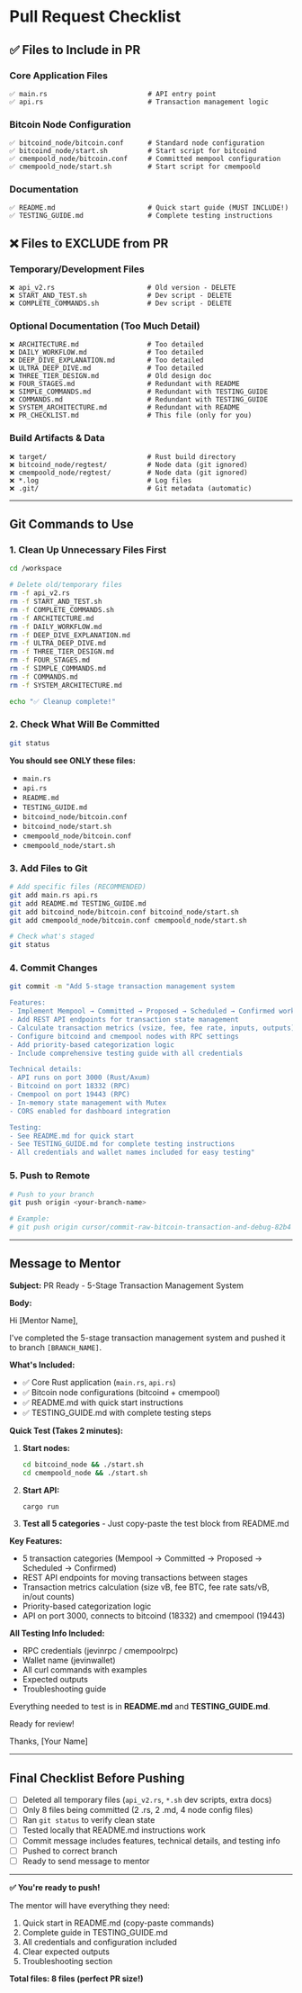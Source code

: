 # Pull Request Checklist

## ✅ Files to Include in PR

### Core Application Files
```
✅ main.rs                         # API entry point
✅ api.rs                          # Transaction management logic
```

### Bitcoin Node Configuration
```
✅ bitcoind_node/bitcoin.conf      # Standard node configuration  
✅ bitcoind_node/start.sh          # Start script for bitcoind
✅ cmempoold_node/bitcoin.conf     # Committed mempool configuration
✅ cmempoold_node/start.sh         # Start script for cmempoold
```

### Documentation
```
✅ README.md                       # Quick start guide (MUST INCLUDE!)
✅ TESTING_GUIDE.md                # Complete testing instructions
```

## ❌ Files to EXCLUDE from PR

### Temporary/Development Files
```
❌ api_v2.rs                       # Old version - DELETE
❌ START_AND_TEST.sh               # Dev script - DELETE
❌ COMPLETE_COMMANDS.sh            # Dev script - DELETE
```

### Optional Documentation (Too Much Detail)
```
❌ ARCHITECTURE.md                 # Too detailed
❌ DAILY_WORKFLOW.md               # Too detailed
❌ DEEP_DIVE_EXPLANATION.md        # Too detailed
❌ ULTRA_DEEP_DIVE.md              # Too detailed
❌ THREE_TIER_DESIGN.md            # Old design doc
❌ FOUR_STAGES.md                  # Redundant with README
❌ SIMPLE_COMMANDS.md              # Redundant with TESTING_GUIDE
❌ COMMANDS.md                     # Redundant with TESTING_GUIDE
❌ SYSTEM_ARCHITECTURE.md          # Redundant with README
❌ PR_CHECKLIST.md                 # This file (only for you)
```

### Build Artifacts & Data
```
❌ target/                         # Rust build directory
❌ bitcoind_node/regtest/          # Node data (git ignored)
❌ cmempoold_node/regtest/         # Node data (git ignored)
❌ *.log                           # Log files
❌ .git/                           # Git metadata (automatic)
```

---

## Git Commands to Use

### 1. Clean Up Unnecessary Files First
```bash
cd /workspace

# Delete old/temporary files
rm -f api_v2.rs
rm -f START_AND_TEST.sh
rm -f COMPLETE_COMMANDS.sh
rm -f ARCHITECTURE.md
rm -f DAILY_WORKFLOW.md
rm -f DEEP_DIVE_EXPLANATION.md
rm -f ULTRA_DEEP_DIVE.md
rm -f THREE_TIER_DESIGN.md
rm -f FOUR_STAGES.md
rm -f SIMPLE_COMMANDS.md
rm -f COMMANDS.md
rm -f SYSTEM_ARCHITECTURE.md

echo "✅ Cleanup complete!"
```

### 2. Check What Will Be Committed
```bash
git status
```

**You should see ONLY these files:**
- `main.rs`
- `api.rs`
- `README.md`
- `TESTING_GUIDE.md`
- `bitcoind_node/bitcoin.conf`
- `bitcoind_node/start.sh`
- `cmempoold_node/bitcoin.conf`
- `cmempoold_node/start.sh`

### 3. Add Files to Git
```bash
# Add specific files (RECOMMENDED)
git add main.rs api.rs
git add README.md TESTING_GUIDE.md
git add bitcoind_node/bitcoin.conf bitcoind_node/start.sh
git add cmempoold_node/bitcoin.conf cmempoold_node/start.sh

# Check what's staged
git status
```

### 4. Commit Changes
```bash
git commit -m "Add 5-stage transaction management system

Features:
- Implement Mempool → Committed → Proposed → Scheduled → Confirmed workflow
- Add REST API endpoints for transaction state management
- Calculate transaction metrics (vsize, fee, fee rate, inputs, outputs)
- Configure bitcoind and cmempool nodes with RPC settings
- Add priority-based categorization logic
- Include comprehensive testing guide with all credentials

Technical details:
- API runs on port 3000 (Rust/Axum)
- Bitcoind on port 18332 (RPC)
- Cmempool on port 19443 (RPC)
- In-memory state management with Mutex
- CORS enabled for dashboard integration

Testing:
- See README.md for quick start
- See TESTING_GUIDE.md for complete testing instructions
- All credentials and wallet names included for easy testing"
```

### 5. Push to Remote
```bash
# Push to your branch
git push origin <your-branch-name>

# Example:
# git push origin cursor/commit-raw-bitcoin-transaction-and-debug-82b4
```

---

## Message to Mentor

**Subject:** PR Ready - 5-Stage Transaction Management System

**Body:**

Hi [Mentor Name],

I've completed the 5-stage transaction management system and pushed it to branch `[BRANCH_NAME]`.

**What's Included:**
- ✅ Core Rust application (`main.rs`, `api.rs`)
- ✅ Bitcoin node configurations (bitcoind + cmempool)
- ✅ README.md with quick start instructions
- ✅ TESTING_GUIDE.md with complete testing steps

**Quick Test (Takes 2 minutes):**

1. **Start nodes:**
   ```bash
   cd bitcoind_node && ./start.sh
   cd cmempoold_node && ./start.sh
   ```

2. **Start API:**
   ```bash
   cargo run
   ```

3. **Test all 5 categories** - Just copy-paste the test block from README.md

**Key Features:**
- 5 transaction categories (Mempool → Committed → Proposed → Scheduled → Confirmed)
- REST API endpoints for moving transactions between stages
- Transaction metrics calculation (size vB, fee BTC, fee rate sats/vB, in/out counts)
- Priority-based categorization logic
- API on port 3000, connects to bitcoind (18332) and cmempool (19443)

**All Testing Info Included:**
- RPC credentials (jevinrpc / cmempoolrpc)
- Wallet name (jevinwallet)
- All curl commands with examples
- Expected outputs
- Troubleshooting guide

Everything needed to test is in **README.md** and **TESTING_GUIDE.md**.

Ready for review!

Thanks,
[Your Name]

---

## Final Checklist Before Pushing

- [ ] Deleted all temporary files (`api_v2.rs`, `*.sh` dev scripts, extra docs)
- [ ] Only 8 files being committed (2 .rs, 2 .md, 4 node config files)
- [ ] Ran `git status` to verify clean state
- [ ] Tested locally that README.md instructions work
- [ ] Commit message includes features, technical details, and testing info
- [ ] Pushed to correct branch
- [ ] Ready to send message to mentor

---

**✅ You're ready to push!**

The mentor will have everything they need:
1. Quick start in README.md (copy-paste commands)
2. Complete guide in TESTING_GUIDE.md
3. All credentials and configuration included
4. Clear expected outputs
5. Troubleshooting section

**Total files: 8 files (perfect PR size!)**
